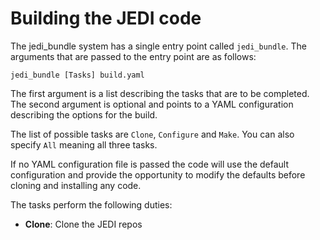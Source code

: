 # Building the JEDI code

The jedi_bundle system has a single entry point called `jedi_bundle`. The arguments that are passed to the entry point are as follows:

``` shell
jedi_bundle [Tasks] build.yaml
```

The first argument is a list describing the tasks that are to be completed. The second argument is optional and points to a YAML configuration describing the options for the build.

The list of possible tasks are `Clone`, `Configure` and `Make`. You can also specify `All` meaning all three tasks.

If no YAML configuration file is passed the code will use the default configuration and provide the opportunity to modify the defaults before cloning and installing any code.

The tasks perform the following duties:

- **Clone**: Clone the JEDI repos


